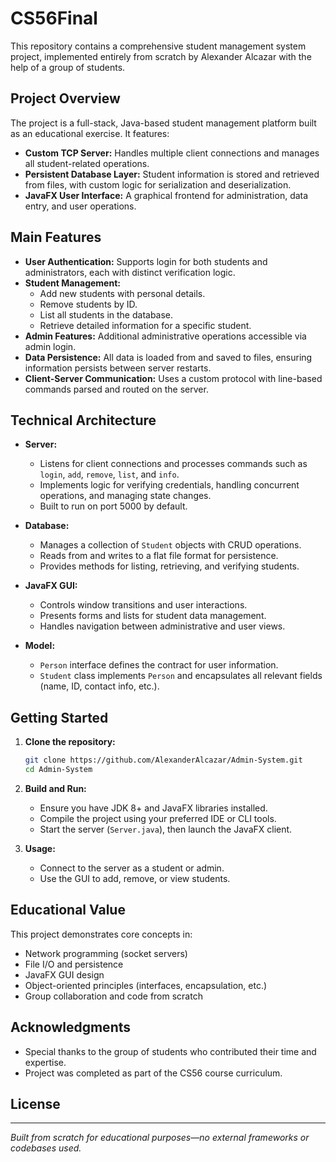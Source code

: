 # CS56Final

This repository contains a comprehensive student management system project, implemented entirely from scratch by Alexander Alcazar with the help of a group of students.

## Project Overview

The project is a full-stack, Java-based student management platform built as an educational exercise. It features:

- **Custom TCP Server:** Handles multiple client connections and manages all student-related operations.
- **Persistent Database Layer:** Student information is stored and retrieved from files, with custom logic for serialization and deserialization.
- **JavaFX User Interface:** A graphical frontend for administration, data entry, and user operations.

## Main Features

- **User Authentication:** Supports login for both students and administrators, each with distinct verification logic.
- **Student Management:** 
  - Add new students with personal details.
  - Remove students by ID.
  - List all students in the database.
  - Retrieve detailed information for a specific student.
- **Admin Features:** Additional administrative operations accessible via admin login.
- **Data Persistence:** All data is loaded from and saved to files, ensuring information persists between server restarts.
- **Client-Server Communication:** Uses a custom protocol with line-based commands parsed and routed on the server.

## Technical Architecture

- **Server:**  
  - Listens for client connections and processes commands such as `login`, `add`, `remove`, `list`, and `info`.
  - Implements logic for verifying credentials, handling concurrent operations, and managing state changes.
  - Built to run on port 5000 by default.

- **Database:**  
  - Manages a collection of `Student` objects with CRUD operations.
  - Reads from and writes to a flat file format for persistence.
  - Provides methods for listing, retrieving, and verifying students.

- **JavaFX GUI:**  
  - Controls window transitions and user interactions.
  - Presents forms and lists for student data management.
  - Handles navigation between administrative and user views.

- **Model:**  
  - `Person` interface defines the contract for user information.
  - `Student` class implements `Person` and encapsulates all relevant fields (name, ID, contact info, etc.).

## Getting Started

1. **Clone the repository:**
   ```bash
   git clone https://github.com/AlexanderAlcazar/Admin-System.git
   cd Admin-System
   ```

2. **Build and Run:**
   - Ensure you have JDK 8+ and JavaFX libraries installed.
   - Compile the project using your preferred IDE or CLI tools.
   - Start the server (`Server.java`), then launch the JavaFX client.

3. **Usage:**
   - Connect to the server as a student or admin.
   - Use the GUI to add, remove, or view students.

## Educational Value

This project demonstrates core concepts in:

- Network programming (socket servers)
- File I/O and persistence
- JavaFX GUI design
- Object-oriented principles (interfaces, encapsulation, etc.)
- Group collaboration and code from scratch

## Acknowledgments

- Special thanks to the group of students who contributed their time and expertise.
- Project was completed as part of the CS56 course curriculum.

## License



---
*Built from scratch for educational purposes—no external frameworks or codebases used.*
